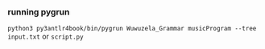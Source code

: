 ### running pygrun

`python3 py3antlr4book/bin/pygrun Wuwuzela_Grammar musicProgram --tree input.txt`
or
`script.py`
